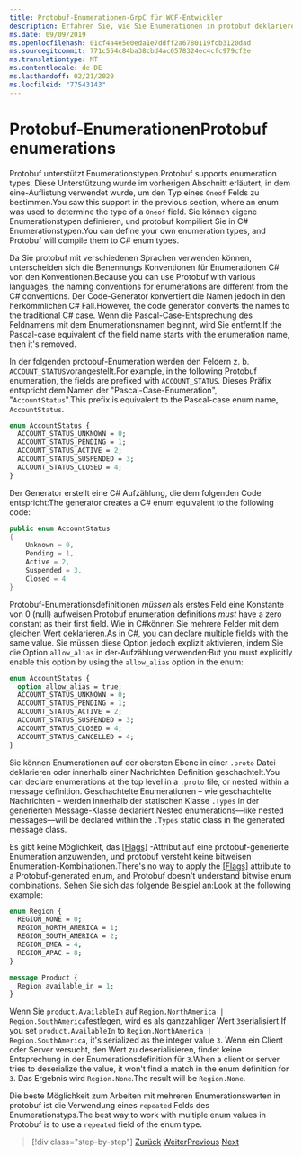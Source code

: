 ```yaml
---
title: Protobuf-Enumerationen-GrpC für WCF-Entwickler
description: Erfahren Sie, wie Sie Enumerationen in protobuf deklarieren und verwenden.
ms.date: 09/09/2019
ms.openlocfilehash: 01cf4a4e5e0eda1e7ddff2a6780119fcb3120dad
ms.sourcegitcommit: 771c554c84ba38cbd4ac0578324ec4cfc979cf2e
ms.translationtype: MT
ms.contentlocale: de-DE
ms.lasthandoff: 02/21/2020
ms.locfileid: "77543143"
---
```

# <a name="protobuf-enumerations"></a><span data-ttu-id="0bf4e-103">Protobuf-Enumerationen</span><span class="sxs-lookup"><span data-stu-id="0bf4e-103">Protobuf enumerations</span></span>

<span data-ttu-id="0bf4e-104">Protobuf unterstützt Enumerationstypen.</span><span class="sxs-lookup"><span data-stu-id="0bf4e-104">Protobuf supports enumeration types.</span></span> <span data-ttu-id="0bf4e-105">Diese Unterstützung wurde im vorherigen Abschnitt erläutert, in dem eine-Auflistung verwendet wurde, um den Typ eines `Oneof` Felds zu bestimmen.</span><span class="sxs-lookup"><span data-stu-id="0bf4e-105">You saw this support in the previous section, where an enum was used to determine the type of a `Oneof` field.</span></span> <span data-ttu-id="0bf4e-106">Sie können eigene Enumerationstypen definieren, und protobuf kompiliert Sie in C# Enumerationstypen.</span><span class="sxs-lookup"><span data-stu-id="0bf4e-106">You can define your own enumeration types, and Protobuf will compile them to C# enum types.</span></span> 

<span data-ttu-id="0bf4e-107">Da Sie protobuf mit verschiedenen Sprachen verwenden können, unterscheiden sich die Benennungs Konventionen für Enumerationen C# von den Konventionen.</span><span class="sxs-lookup"><span data-stu-id="0bf4e-107">Because you can use Protobuf with various languages, the naming conventions for enumerations are different from the C# conventions.</span></span> <span data-ttu-id="0bf4e-108">Der Code-Generator konvertiert die Namen jedoch in den herkömmlichen C# Fall.</span><span class="sxs-lookup"><span data-stu-id="0bf4e-108">However, the code generator converts the names to the traditional C# case.</span></span> <span data-ttu-id="0bf4e-109">Wenn die Pascal-Case-Entsprechung des Feldnamens mit dem Enumerationsnamen beginnt, wird Sie entfernt.</span><span class="sxs-lookup"><span data-stu-id="0bf4e-109">If the Pascal-case equivalent of the field name starts with the enumeration name, then it's removed.</span></span>

<span data-ttu-id="0bf4e-110">In der folgenden protobuf-Enumeration werden den Feldern z. b. `ACCOUNT_STATUS`vorangestellt.</span><span class="sxs-lookup"><span data-stu-id="0bf4e-110">For example, in the following Protobuf enumeration, the fields are prefixed with `ACCOUNT_STATUS`.</span></span> <span data-ttu-id="0bf4e-111">Dieses Präfix entspricht dem Namen der "Pascal-Case-Enumeration", "`AccountStatus`".</span><span class="sxs-lookup"><span data-stu-id="0bf4e-111">This prefix is equivalent to the Pascal-case enum name, `AccountStatus`.</span></span>

```protobuf
enum AccountStatus {
  ACCOUNT_STATUS_UNKNOWN = 0;
  ACCOUNT_STATUS_PENDING = 1;
  ACCOUNT_STATUS_ACTIVE = 2;
  ACCOUNT_STATUS_SUSPENDED = 3;
  ACCOUNT_STATUS_CLOSED = 4;
}
```

<span data-ttu-id="0bf4e-112">Der Generator erstellt eine C# Aufzählung, die dem folgenden Code entspricht:</span><span class="sxs-lookup"><span data-stu-id="0bf4e-112">The generator creates a C# enum equivalent to the following code:</span></span>

```csharp
public enum AccountStatus
{
    Unknown = 0,
    Pending = 1,
    Active = 2,
    Suspended = 3,
    Closed = 4
}
```

<span data-ttu-id="0bf4e-113">Protobuf-Enumerationsdefinitionen *müssen* als erstes Feld eine Konstante von 0 (null) aufweisen.</span><span class="sxs-lookup"><span data-stu-id="0bf4e-113">Protobuf enumeration definitions *must* have a zero constant as their first field.</span></span> <span data-ttu-id="0bf4e-114">Wie in C#können Sie mehrere Felder mit dem gleichen Wert deklarieren.</span><span class="sxs-lookup"><span data-stu-id="0bf4e-114">As in C#, you can declare multiple fields with the same value.</span></span> <span data-ttu-id="0bf4e-115">Sie müssen diese Option jedoch explizit aktivieren, indem Sie die Option `allow_alias` in der-Aufzählung verwenden:</span><span class="sxs-lookup"><span data-stu-id="0bf4e-115">But you must explicitly enable this option by using the `allow_alias` option in the enum:</span></span>

```protobuf
enum AccountStatus {
  option allow_alias = true;
  ACCOUNT_STATUS_UNKNOWN = 0;
  ACCOUNT_STATUS_PENDING = 1;
  ACCOUNT_STATUS_ACTIVE = 2;
  ACCOUNT_STATUS_SUSPENDED = 3;
  ACCOUNT_STATUS_CLOSED = 4;
  ACCOUNT_STATUS_CANCELLED = 4;
}
```

<span data-ttu-id="0bf4e-116">Sie können Enumerationen auf der obersten Ebene in einer `.proto` Datei deklarieren oder innerhalb einer Nachrichten Definition geschachtelt.</span><span class="sxs-lookup"><span data-stu-id="0bf4e-116">You can declare enumerations at the top level in a `.proto` file, or nested within a message definition.</span></span> <span data-ttu-id="0bf4e-117">Geschachtelte Enumerationen – wie geschachtelte Nachrichten – werden innerhalb der statischen Klasse `.Types` in der generierten Message-Klasse deklariert.</span><span class="sxs-lookup"><span data-stu-id="0bf4e-117">Nested enumerations—like nested messages—will be declared within the `.Types` static class in the generated message class.</span></span>

<span data-ttu-id="0bf4e-118">Es gibt keine Möglichkeit, das [[Flags]](xref:System.FlagsAttribute) -Attribut auf eine protobuf-generierte Enumeration anzuwenden, und protobuf versteht keine bitweisen Enumeration-Kombinationen.</span><span class="sxs-lookup"><span data-stu-id="0bf4e-118">There's no way to apply the [[Flags]](xref:System.FlagsAttribute) attribute to a Protobuf-generated enum, and Protobuf doesn't understand bitwise enum combinations.</span></span> <span data-ttu-id="0bf4e-119">Sehen Sie sich das folgende Beispiel an:</span><span class="sxs-lookup"><span data-stu-id="0bf4e-119">Look at the following example:</span></span>

```protobuf
enum Region {
  REGION_NONE = 0;
  REGION_NORTH_AMERICA = 1;
  REGION_SOUTH_AMERICA = 2;
  REGION_EMEA = 4;
  REGION_APAC = 8;
}

message Product {
  Region available_in = 1;
}
```

<span data-ttu-id="0bf4e-120">Wenn Sie `product.AvailableIn` auf `Region.NorthAmerica | Region.SouthAmerica`festlegen, wird es als ganzzahliger Wert `3`serialisiert.</span><span class="sxs-lookup"><span data-stu-id="0bf4e-120">If you set `product.AvailableIn` to `Region.NorthAmerica | Region.SouthAmerica`, it's serialized as the integer value `3`.</span></span> <span data-ttu-id="0bf4e-121">Wenn ein Client oder Server versucht, den Wert zu deserialisieren, findet keine Entsprechung in der Enumerationsdefinition für `3`.</span><span class="sxs-lookup"><span data-stu-id="0bf4e-121">When a client or server tries to deserialize the value, it won't find a match in the enum definition for `3`.</span></span> <span data-ttu-id="0bf4e-122">Das Ergebnis wird `Region.None`.</span><span class="sxs-lookup"><span data-stu-id="0bf4e-122">The result will be `Region.None`.</span></span>

<span data-ttu-id="0bf4e-123">Die beste Möglichkeit zum Arbeiten mit mehreren Enumerationswerten in protobuf ist die Verwendung eines `repeated` Felds des Enumerationstyps.</span><span class="sxs-lookup"><span data-stu-id="0bf4e-123">The best way to work with multiple enum values in Protobuf is to use a `repeated` field of the enum type.</span></span>

>[!div class="step-by-step"]
><span data-ttu-id="0bf4e-124">[Zurück](protobuf-any-oneof.md)
>[Weiter](protobuf-maps.md)</span><span class="sxs-lookup"><span data-stu-id="0bf4e-124">[Previous](protobuf-any-oneof.md)
[Next](protobuf-maps.md)</span></span>

